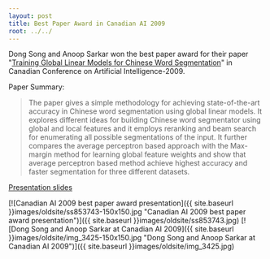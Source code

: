```yaml
---
layout: post
title: Best Paper Award in Canadian AI 2009
root: ../../
---
```


Dong Song and Anoop Sarkar won the best paper award for their paper "[Training Global Linear Models for Chinese Word Segmentation](http://www.cs.sfu.ca/~anoop/papers/pdf/cnwseg-ai2009.pdf)" in Canadian Conference on Artificial Intelligence-2009.

Paper Summary:

> The paper gives a simple methodology for achieving state-of-the-art accuracy in Chinese word segmentation using global linear models. It explores different ideas for building Chinese word segmentator using global and local features and it employs reranking and beam search for enumerating all possible segmentations of the input. It further compares the average perceptron based approach with the Max-margin method for learning global feature weights and show that average perceptron based method achieve highest accuracy and faster segmentation for three different datasets.

[Presentation slides](http://www.cs.sfu.ca/~anoop/papers/pdf/canadianAI09v4-slides.pdf)

[![Canadian AI 2009 best paper award presentation]({{ site.baseurl }}images/oldsite/ss853743-150x150.jpg "Canadian AI 2009 best paper award presentation")]({{ site.baseurl }}images/oldsite/ss853743.jpg)
[![Dong Song and Anoop Sarkar at Canadian AI 2009]({{ site.baseurl }}images/oldsite/img_3425-150x150.jpg "Dong Song and Anoop Sarkar at Canadian AI 2009")]({{ site.baseurl }}images/oldsite/img_3425.jpg)
